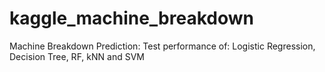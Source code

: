 # kaggle_machine_breakdown
Machine Breakdown Prediction: Test performance of:  Logistic Regression, Decision Tree, RF, kNN  and SVM
